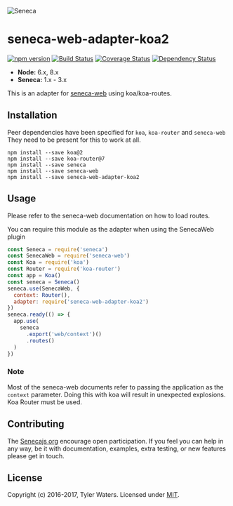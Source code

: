 ![Seneca][logo]

# seneca-web-adapter-koa2

[![npm version][npm-badge]][npm-url]
[![Build Status][travis-badge]][travis-url]
[![Coverage Status][coveralls-badge]][coveralls-url]
[![Dependency Status][david-badge]][david-url]

- **Node:** 6.x, 8.x
- **Seneca:** 1.x - 3.x

This is an adapter for [seneca-web](https://github.com/senecajs/seneca-web/) using koa/koa-routes.

## Installation

Peer dependencies have been specified for `koa`, `koa-router` and `seneca-web`
They need to be present for this to work at all.

```
npm install --save koa@2
npm install --save koa-router@7
npm install --save seneca
npm install --save seneca-web
npm install --save seneca-web-adapter-koa2
```

## Usage

Please refer to the seneca-web documentation on how to load routes.

You can require this module as the adapter when using the SenecaWeb plugin

```js
const Seneca = require('seneca')
const SenecaWeb = require('seneca-web')
const Koa = require('koa')
const Router = require('koa-router')
const app = Koa()
const seneca = Seneca()
seneca.use(SenecaWeb, {
  context: Router(),
  adapter: require('seneca-web-adapter-koa2')
})
seneca.ready(() => {
  app.use(
    seneca
      .export('web/context')()
      .routes()
  )
})
```

### Note

Most of the seneca-web documents refer to passing the application as the `context` parameter.
Doing this with koa will result in unexpected explosions. Koa Router must be used.

## Contributing

The [Senecajs org][] encourage open participation. If you feel you can help in any way,
be it with documentation, examples, extra testing, or new features please get in touch.

## License

Copyright (c) 2016-2017, Tyler Waters.
Licensed under [MIT][].

[logo]: http://senecajs.org/files/assets/seneca-logo.png
[npm-badge]: https://badge.fury.io/js/seneca-web-adapter-koa2.svg
[npm-url]: https://badge.fury.io/js/seneca-web-adapter-koa2
[travis-badge]: https://travis-ci.org/senecajs/seneca-web-adapter-koa2.svg?branch=master
[travis-url]: https://travis-ci.org/senecajs/seneca-web-adapter-koa2
[coveralls-badge]: https://coveralls.io/repos/github/senecajs/seneca-web-adapter-koa2/badge.svg?branch=master
[coveralls-url]: https://coveralls.io/github/senecajs/seneca-web-adapter-koa2?branch=master
[david-badge]: https://david-dm.org/senecajs/seneca-web-adapter-koa2.svg
[david-url]: https://david-dm.org/senecajs/seneca-web-adapter-koa2
[senecajs org]: https://github.com/senecajs/
[mit]: ./LICENSE

